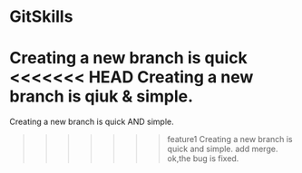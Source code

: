 # GitSkills
Creating a new branch is quick
<<<<<<< HEAD
Creating a new branch is qiuk & simple.
=======
Creating a new branch is quick AND simple.
>>>>>>> feature1
Creating a new branch is quick and simple.
add merge.
ok,the bug is fixed.